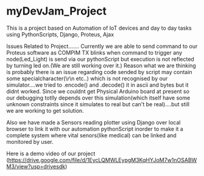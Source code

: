 # myDevJam_Project
This is a project based on Automation of IoT devices and day to day tasks using PythonScripts, Django, Proteus, Ajax

Issues Related to Project.......
Currently we are able to send command to our Proteus software as COMPIM TX blinks when command to trigger any node(Led_Light) is send via our pythonScript but execution is not reflected by turning led on.(We are still working over it.)
Reason what we are thinking is probably there is an issue regarding code sended by script may contain some specialcharacter(\r\n etc..) which is not recognised by our simulator....we tried to .encode() and .decode() it in ascii and bytes but it didnt worked. Since we couldnt get Physical Arduino board at present so our debugging totlly depends over this simulation(which itself have some unknown constraints since it simulates to real but can't be real)....but still we are working to get solution.


Also we have made a Sensors reading plotter using Django over local browser to link it with our automation pythonScript inorder to make it a complete system where vital senors(like medical) can be linked and monitored by user.


Here is a demo video of our project
(https://drive.google.com/file/d/1EycLQMWLEypgM3KqHYJoM7w1nOSABWM3/view?usp=drivesdk)
